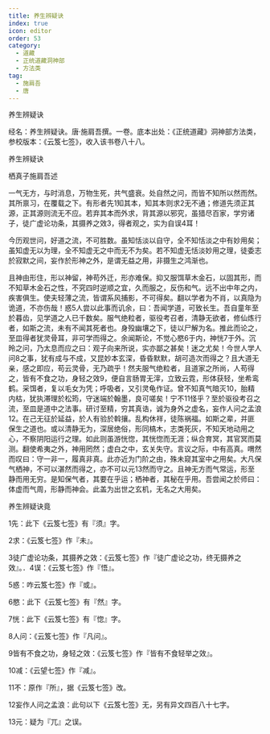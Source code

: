 ```yaml
---
title: 养生辨疑诀
index: true
icon: editor
order: 53
category:
  - 道藏
  - 正统道藏洞神部
  - 方法类
tag:
  - 施肩吾
  - 唐
---
```


养生辨疑诀  

经名：养生辨疑诀。唐·施肩吾撰。一卷。底本出处：《正统道藏》洞神部方法类，参校版本：《云笈七签》，收入该书卷八十八。  

养生辨疑诀  

栖真子施肩吾述  

一气无方，与时消息，万物生死，共气盛衰。处自然之问，而皆不知所以然而然。其所禀习，在覆载之下。有形者先1知其本，知其本则求2无不通；修道先须正其源，正其源则流无不应。若弃其本而外求，背其源以邪究，虽猎尽百家，学穷诸子，徒广虚论功条，其摄养之效3，得者观之，实为自误4耳！  

今历观世问，好道之流，不可胜数。虽知恬淡以自守，全不知恬淡之中有妙用矣；虽知虚无以为理，全不知虚无之中而无不为矣。若不知虚无恬淡妙用之理，徒委志於寂默之间，妄作於形神之外，是谓无益之用，非摄生之鸿渐也。  

且神由形住，形以神留，神苟外迁，形亦难保。抑又服饵草木金石，以固其形，而不知草木金石之性，不究四时逆顺之宜，久而服之，反伤和气。远不出中年之内，疾害俱生。使夫轻薄之流，皆谓系风捕影，不可得矣。翻以学者为不肖，以真隐为诡道，不亦伤哉！惑5人尝以此事而讥余，曰：吾闻学道，可致长生。吾自童年至於暮齿，见学道之人已千数矣。服气绝粒者，驱役考召者，清静无欲者，修仙炼行者，如斯之流，未有不闻其死者也。身殁幽壤之下，徒以尸解为名。推此而论之，至皿得者犹灵骨耳，非可学而得之。余闻斯论，不觉心愍6于内，神恍7于外。沉昤之问，乃太息而应之曰：观子向来所说，实亦鄙之甚矣！迷之尤矣！今世人学人问8之事，犹有成与不成，又昆妙本玄深，昏昏默默，胡可造次而得之？且大道无亲，感之即应，苟云灵骨，无乃疏乎！然夫服气绝粒者，且道家之所尚，人苟得之，皆有不食之功，身轻之效9，便自言肠胃无滓，立致云霓，形体获轻，坐希鸾鹤。采饵者，复以毛女为凭；呼吸者，又引灵龟作证。曾不知真气暗灭10，胎精内枯，犹执滞理於松筠，守迷端於翰墨，良可嗟矣！宁不11怪乎？至於驱役考召之流，至皿是道中之法事。研讨至精，穷其真诰，诚为身外之虚名，妄作人问之孟浪12。在己无征於延益，於人有验於斡攘。乱构休祥，徒陈祸福。如斯之辈，并匪保生之道也。或以清静无为，深居绝俗，形同槁木，志类死灰，不知天地动用之心，不察阴阳运行之理。如此则虽游恍惚，其恍惚而无涯；纵合育冥，其官冥而莫测。翻使希夷之外，神用罔然；虚白之中，玄关失守。言议之际，中有高真。喟然而叹曰：守一非一，履真非真。此亦近为门阶之由，殊未窥其室中之用矣。大凡保气栖神，不可以湛然而得之，亦不可以元13然而守之。且神无方而气常运，形至静而用无穷。是知保气者，其要在乎运；栖神者，其秘在乎用。吾尝闻之於师曰：体虚而气周，形静而神会。此盖为出世之玄机，无名之大用矣。  

养生辨疑诀竟  

1先：此下《云笈七签》有『须』字。  

2求：《云笈七签》作『未』。  

3徒广虚论功条，其摄养之效：《云笈七签》作『徒广虚论之功，终无摄养之效』。．4误：《云笈七签》作『悟』。  

5惑：咋云笈七签》作『或』。  

6愍：此下《云笈七签》有『然』字。  

7恍：此下《云笈七签》有『惚』字。  

8人问：《云笈七签》作『凡问』。  

9皆有不食之功，身轻之效：《云笈七签》作『皆有不食轻举之效』。  

10减：《云望七签》作『减』。  

11不：原作『所』，据《云笈七签》改。  

12妄作人问之孟浪：此句以下《云笈七签》无，另有异文四百八十七字。  

13元：疑为『兀』之误。  
